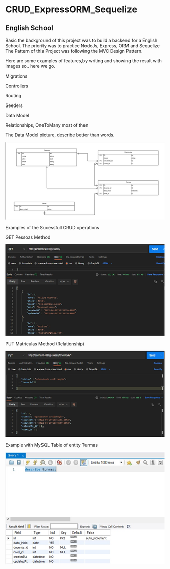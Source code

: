 # CRUD_ExpressORM_Sequelize

<h2> English School </h2>

Basic the background of this project was to build a backend for a English School.
The priority was to practice NodeJs, Express, ORM and Sequelize
The Pattern of this Project was following the MVC Design Pattern.

Here are some examples of features,by writing and showing the result with images so.. here we go.

<p>Migrations </p>
<p>Controllers</p>
<p>Routing</p>
<p>Seeders</p>
<p>Data Model</p>
<p>Relationships, OneToMany most of then </p>


The Data Model picture, describe better than words.
</hr>
<img src="https://github.com/felipematheus1337/CRUD_ExpressORM_Sequelize/blob/master/examples/modelagemSQL.jpg?raw=true" alt="modelSQL"/>

Examples of the Sucessfull CRUD operations

GET Pessoas Method

<img src="https://github.com/felipematheus1337/CRUD_ExpressORM_Sequelize/blob/master/examples/getMethod.jpg?raw=true" alt="getMethod"/>

PUT Matriculas Method (Relationship)

<img src="https://github.com/felipematheus1337/CRUD_ExpressORM_Sequelize/blob/master/examples/putMethod.jpg?raw=true" alt="putMethod"/>

Example with MySQL Table of entity Turmas

<img src="https://github.com/felipematheus1337/CRUD_ExpressORM_Sequelize/blob/master/examples/showSQL.jpg?raw=true" alt="showSQL"/>
